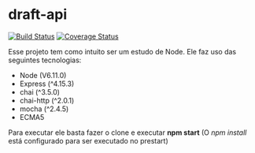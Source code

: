 # draft-api

[![Build Status](https://travis-ci.org/angeliski/draft-api.svg?branch=master)](https://travis-ci.org/angeliski/draft-api)
[![Coverage Status](https://coveralls.io/repos/github/angeliski/draft-api/badge.svg?branch=master)](https://coveralls.io/github/angeliski/draft-api?branch=master)

Esse projeto tem como intuito ser um estudo de Node.
Ele faz uso das seguintes tecnologias:
- Node (V6.11.0)
- Express (^4.15.3)
- chai (^3.5.0)
- chai-http (^2.0.1)
- mocha (^2.4.5)
- ECMA5


Para executar ele basta fazer o clone e executar **npm start** (O *npm install* está configurado para ser executado no prestart)
